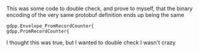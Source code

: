 
#

This was some code to double check, and prove to myself, that the binary encoding of the very same protobuf definition ends up being the same

	gdpp.Envelope_PromRecordCounter{
	gdpp.PromRecordCounter{

I thought this was true, but I wanted to double check I wasn't crazy